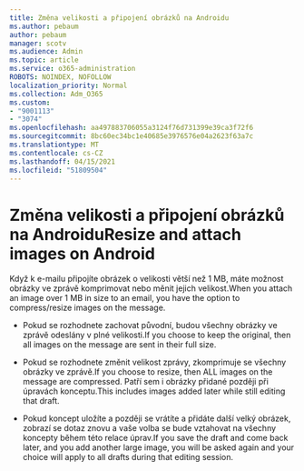 ```yaml
---
title: Změna velikosti a připojení obrázků na Androidu
ms.author: pebaum
author: pebaum
manager: scotv
ms.audience: Admin
ms.topic: article
ms.service: o365-administration
ROBOTS: NOINDEX, NOFOLLOW
localization_priority: Normal
ms.collection: Adm_O365
ms.custom:
- "9001113"
- "3074"
ms.openlocfilehash: aa497883706055a3124f76d731399e39ca3f72f6
ms.sourcegitcommit: 8bc60ec34bc1e40685e3976576e04a2623f63a7c
ms.translationtype: MT
ms.contentlocale: cs-CZ
ms.lasthandoff: 04/15/2021
ms.locfileid: "51809504"
---
```

# <a name="resize-and-attach-images-on-android"></a><span data-ttu-id="8fbe6-102">Změna velikosti a připojení obrázků na Androidu</span><span class="sxs-lookup"><span data-stu-id="8fbe6-102">Resize and attach images on Android</span></span>

<span data-ttu-id="8fbe6-103">Když k e-mailu připojíte obrázek o velikosti větší než 1 MB, máte možnost obrázky ve zprávě komprimovat nebo měnit jejich velikost.</span><span class="sxs-lookup"><span data-stu-id="8fbe6-103">When you attach an image over 1 MB in size to an email, you have the option to compress/resize images on the message.</span></span>
 
- <span data-ttu-id="8fbe6-104">Pokud se rozhodnete zachovat původní, budou všechny obrázky ve zprávě odeslány v plné velikosti.</span><span class="sxs-lookup"><span data-stu-id="8fbe6-104">If you choose to keep the original, then all images on the message are sent in their full size.</span></span>
 
- <span data-ttu-id="8fbe6-105">Pokud se rozhodnete změnit velikost zprávy, zkomprimuje se všechny obrázky ve zprávě.</span><span class="sxs-lookup"><span data-stu-id="8fbe6-105">If you choose to resize, then ALL images on the message are compressed.</span></span>  <span data-ttu-id="8fbe6-106">Patří sem i obrázky přidané později při úpravách konceptu.</span><span class="sxs-lookup"><span data-stu-id="8fbe6-106">This includes images added later while still editing that draft.</span></span>
 
- <span data-ttu-id="8fbe6-107">Pokud koncept uložíte a později se vrátíte a přidáte další velký obrázek, zobrazí se dotaz znovu a vaše volba se bude vztahovat na všechny koncepty během této relace úprav.</span><span class="sxs-lookup"><span data-stu-id="8fbe6-107">If you save the draft and come back later, and you add another large image, you will be asked again and your choice will apply to all drafts during that editing session.</span></span>
 
